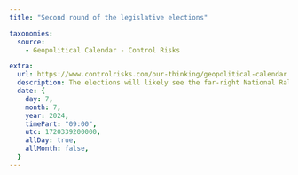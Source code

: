 ```yaml
---
title: "Second round of the legislative elections"

taxonomies:
  source:
    - Geopolitical Calendar - Control Risks

extra:
  url: https://www.controlrisks.com/our-thinking/geopolitical-calendar
  description: The elections will likely see the far-right National Rally (RN) make significant gains, though other parties will unite to combine their support bases to limit RN’s share of seats in the National Assembly. Location- France.
  date: {
    day: 7,
    month: 7,
    year: 2024,
    timePart: "09:00",
    utc: 1720339200000,
    allDay: true,
    allMonth: false,
  }
---
```

